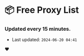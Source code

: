 # :package: Free Proxy List
### Updated every 15 minutes.

- Last updated: `2024-06-20 04:41`

:heart:
